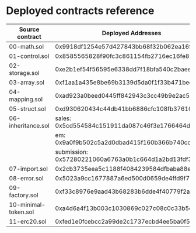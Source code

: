 # Deployed contracts reference

| Source contract      | Deployed Addresses                                     |
| ------------------   | ------------------------------------------------------ |
| 00-math.sol          | 0x9918df1254e57d427843bb68f32b062ea16fe586             |
| 01-control.sol       | 0x8585565828f90fc3c861154fb2716ec16fe853f7             |
| 02-storage.sol       | 0xe2b1ef54f56595e6338dd7f18bfa540c2baeed2a             |
| 03-array.sol         | 0xf1aa1a435e8be69b3139d5da0f1f33b471bed7ee             |
| 04-mapping.sol       | 0xad923a0beed0445ff842943c3cc49b9e2ac53d11             |
| 05-struct.sol        | 0xd930620434c44db41bb6886cfc108fb37610faab             |
| 06-inheritance.sol   | sales: 0x5cd554584c151911da087c46f3e1766464d5d5ec      |
|                      | em:    0x9a0f9b502c5a2d0dbad415f160b366b740cd8086      |
|                      | submission: 0x57280221060a6763a0b1c664d1a2bd13fdf3ef24 |
| 07-import.sol        | 0x2cb3735eea5c1188f4084239584dfbaba88e2d54             |
| 08-error.sol         | 0x5023a9cc1677887a6ed500d0659de4ffd9f76df8             |
| 09-factory.sol       | 0xf33c8976e9aad43b68283b6dde4f40779f2a5677             |
| 10-minimal-token.sol | 0xa4d6a4f13b003c1030869c027c08c0c33b5dc775             |
| 11-erc20.sol         | 0xfed1e0fcebcc2a99de2c1737ecbd4ee5ba0f5b12             |
